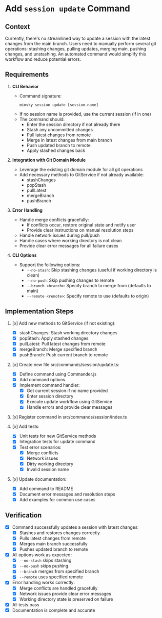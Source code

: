 # Add `session update` Command

## Context

Currently, there's no streamlined way to update a session with the latest changes from the main branch. Users need to manually perform several git operations: stashing changes, pulling updates, merging main, pushing changes, and unstashing. An automated command would simplify this workflow and reduce potential errors.

## Requirements

1. **CLI Behavior**

   - Command signature:
     ```
     minsky session update [session-name]
     ```
   - If no session name is provided, use the current session (if in one)
   - The command should:
     - Enter the session directory if not already there
     - Stash any uncommitted changes
     - Pull latest changes from remote
     - Merge in latest changes from main branch
     - Push updated branch to remote
     - Apply stashed changes back

2. **Integration with Git Domain Module**

   - Leverage the existing git domain module for all git operations
   - Add necessary methods to GitService if not already available:
     - stashChanges
     - popStash
     - pullLatest
     - mergeBranch
     - pushBranch

3. **Error Handling**

   - Handle merge conflicts gracefully:
     - If conflicts occur, restore original state and notify user
     - Provide clear instructions on manual resolution steps
   - Handle network issues during pull/push
   - Handle cases where working directory is not clean
   - Provide clear error messages for all failure cases

4. **CLI Options**
   - Support the following options:
     - `--no-stash`: Skip stashing changes (useful if working directory is clean)
     - `--no-push`: Skip pushing changes to remote
     - `--branch <branch>`: Specify branch to merge from (defaults to main)
     - `--remote <remote>`: Specify remote to use (defaults to origin)

## Implementation Steps

1. [x] Add new methods to GitService (if not existing):

   - [x] stashChanges: Stash working directory changes
   - [x] popStash: Apply stashed changes
   - [x] pullLatest: Pull latest changes from remote
   - [x] mergeBranch: Merge specified branch
   - [x] pushBranch: Push current branch to remote

2. [x] Create new file src/commands/session/update.ts:

   - [x] Define command using Commander.js
   - [x] Add command options
   - [x] Implement command handler:
     - [x] Get current session if no name provided
     - [x] Enter session directory
     - [x] Execute update workflow using GitService
     - [x] Handle errors and provide clear messages

3. [x] Register command in src/commands/session/index.ts

4. [x] Add tests:

   - [x] Unit tests for new GitService methods
   - [x] Integration tests for update command
   - [x] Test error scenarios:
     - [x] Merge conflicts
     - [x] Network issues
     - [x] Dirty working directory
     - [x] Invalid session name

5. [x] Update documentation:
   - [x] Add command to README
   - [x] Document error messages and resolution steps
   - [x] Add examples for common use cases

## Verification

- [x] Command successfully updates a session with latest changes:
  - [x] Stashes and restores changes correctly
  - [x] Pulls latest changes from remote
  - [x] Merges main branch successfully
  - [x] Pushes updated branch to remote
- [x] All options work as expected:
  - [x] `--no-stash` skips stashing
  - [x] `--no-push` skips pushing
  - [x] `--branch` merges from specified branch
  - [x] `--remote` uses specified remote
- [x] Error handling works correctly:
  - [x] Merge conflicts are handled gracefully
  - [x] Network issues provide clear error messages
  - [x] Working directory state is preserved on failure
- [x] All tests pass
- [x] Documentation is complete and accurate

